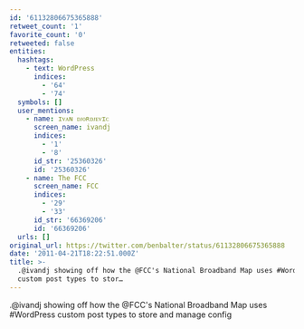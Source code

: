 ```yaml
---
id: '61132806675365888'
retweet_count: '1'
favorite_count: '0'
retweeted: false
entities:
  hashtags:
    - text: WordPress
      indices:
        - '64'
        - '74'
  symbols: []
  user_mentions:
    - name: ɪᴠᴀɴ ᴅᴊᴏʀᴅᴊᴇᴠɪᴄ
      screen_name: ivandj
      indices:
        - '1'
        - '8'
      id_str: '25360326'
      id: '25360326'
    - name: The FCC
      screen_name: FCC
      indices:
        - '29'
        - '33'
      id_str: '66369206'
      id: '66369206'
  urls: []
original_url: https://twitter.com/benbalter/status/61132806675365888
date: '2011-04-21T18:22:51.000Z'
title: >-
  .@ivandj showing off how the @FCC's National Broadband Map uses #WordPress
  custom post types to stor…
---
```


.@ivandj showing off how the @FCC's National Broadband Map uses #WordPress custom post types to store and manage config